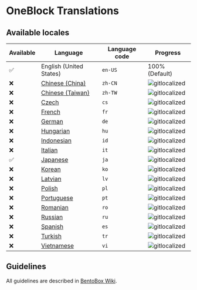 # OneBlock Translations

## Available locales

| Available | Language | Language code | Progress |
| --- | ---------- | --- | ----------- |
| ✅ | English (United States) | `en-US` | 100% (Default) |
| ❌ | [Chinese (China)](https://gitlocalize.com/repo/4311/zh-CN/src/main/resources/locales) | `zh-CN` | ![gitlocalized](https://gitlocalize.com/repo/4311/zh-CN//badge.svg) |
| ❌ | [Chinese (Taiwan)](https://gitlocalize.com/repo/4311/zh-TW/src/main/resources/locales) | `zh-TW` | ![gitlocalized](https://gitlocalize.com/repo/4311/zh-TW//badge.svg) |
| ❌ | [Czech](https://gitlocalize.com/repo/4311/cs/src/main/resources/locales) | `cs` | ![gitlocalized](https://gitlocalize.com/repo/4311/cs/badge.svg) |
| ❌ | [French](https://gitlocalize.com/repo/4311/fr/src/main/resources/locales) | `fr` | ![gitlocalized](https://gitlocalize.com/repo/4311/fr/badge.svg) |
| ❌ | [German](https://gitlocalize.com/repo/4311/de/src/main/resources/locales) | `de` | ![gitlocalized](https://gitlocalize.com/repo/4311/de/badge.svg) |
| ❌ | [Hungarian](https://gitlocalize.com/repo/4311/hu/src/main/resources/locales) | `hu` | ![gitlocalized](https://gitlocalize.com/repo/4311/hu/badge.svg) |
| ❌ | [Indonesian](https://gitlocalize.com/repo/4311/id/src/main/resources/locales) | `id` | ![gitlocalized](https://gitlocalize.com/repo/4311/id/badge.svg) |
| ❌ | [Italian](https://gitlocalize.com/repo/4311/it/src/main/resources/locales) | `it` | ![gitlocalized](https://gitlocalize.com/repo/4311/it/badge.svg) |
| ✅ | [Japanese](https://gitlocalize.com/repo/4311/ja/src/main/resources/locales) | `ja` | ![gitlocalized](https://gitlocalize.com/repo/4311/ja/badge.svg) |
| ❌ | [Korean](https://gitlocalize.com/repo/4311/ko/src/main/resources/locales) | `ko` | ![gitlocalized](https://gitlocalize.com/repo/4311/ko/badge.svg) |
| ❌ | [Latvian](https://gitlocalize.com/repo/4311/lv/src/main/resources/locales) | `lv` | ![gitlocalized](https://gitlocalize.com/repo/4311/lv/badge.svg) |
| ❌ | [Polish](https://gitlocalize.com/repo/4311/pl/src/main/resources/locales) | `pl` | ![gitlocalized](https://gitlocalize.com/repo/4311/pl/badge.svg) |
| ❌ | [Portuguese](https://gitlocalize.com/repo/4311/pt/src/main/resources/locales) | `pt` | ![gitlocalized](https://gitlocalize.com/repo/4311/pt/badge.svg) |
| ❌ | [Romanian](https://gitlocalize.com/repo/4311/ro/src/main/resources/locales) | `ro` | ![gitlocalized](https://gitlocalize.com/repo/4311/ro/badge.svg) |
| ❌ | [Russian](https://gitlocalize.com/repo/4311/ru/src/main/resources/locales) | `ru` | ![gitlocalized](https://gitlocalize.com/repo/4311/ru/badge.svg) |
| ❌ | [Spanish](https://gitlocalize.com/repo/4311/es/src/main/resources/locales) | `es` | ![gitlocalized](https://gitlocalize.com/repo/4311/es/badge.svg) |
| ❌ | [Turkish](https://gitlocalize.com/repo/4311/tr/src/main/resources/locales) | `tr` | ![gitlocalized](https://gitlocalize.com/repo/4311/tr/badge.svg) |
| ❌ | [Vietnamese](https://gitlocalize.com/repo/4311/vi/src/main/resources/locales) | `vi` | ![gitlocalized](https://gitlocalize.com/repo/4311/vi/badge.svg) |

## Guidelines
All guidelines are described in [BentoBox Wiki](/BentoBox/wiki/Translate-BentoBox-and-addons#guidelines).